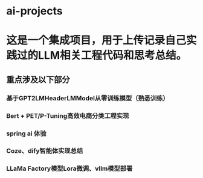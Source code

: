 # ai-projects
# 这是一个集成项目，用于上传记录自己实践过的LLM相关工程代码和思考总结。

## 重点涉及以下部分
### 基于GPT2LMHeaderLMModel从零训练模型（熟悉训练）
### Bert + PET/P-Tuning高效电商分类工程实现
### spring ai 体验
### Coze、dify智能体实现总结
### LLaMa Factory模型Lora微调、vllm模型部署
